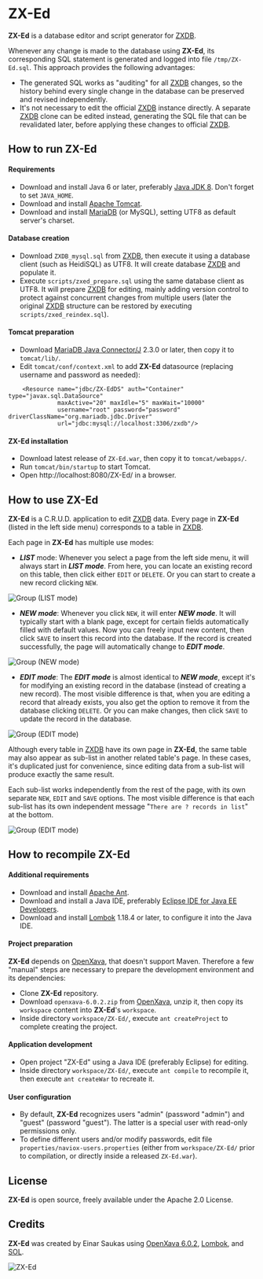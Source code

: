 # ZX-Ed

**ZX-Ed** is a database editor and script generator for [ZXDB](https://github.com/zxdb/ZXDB).

Whenever any change is made to the database using **ZX-Ed**, its corresponding SQL statement is generated and logged into file `/tmp/ZX-Ed.sql`. This approach provides the following advantages:

* The generated SQL works as "auditing" for all [ZXDB](https://github.com/zxdb/ZXDB) changes, so the history behind every single change in the database can be preserved and revised independently.
* It's not necessary to edit the official [ZXDB](https://github.com/zxdb/ZXDB) instance directly. A separate [ZXDB](https://github.com/zxdb/ZXDB) clone can be edited instead, generating the SQL file that can be revalidated later, before applying these changes to official [ZXDB](https://github.com/zxdb/ZXDB).


## How to run ZX-Ed

#### Requirements

* Download and install Java 6 or later, preferably [Java JDK 8](https://www.oracle.com/technetwork/java/javase/downloads/). Don't forget to set `JAVA_HOME`.
* Download and install [Apache Tomcat](https://tomcat.apache.org/).
* Download and install [MariaDB](https://downloads.mariadb.org/) (or MySQL), setting UTF8 as default server's charset.


#### Database creation

* Download `ZXDB_mysql.sql` from [ZXDB](https://github.com/zxdb/ZXDB), then execute it using a database client (such as HeidiSQL) as UTF8. It will create database [ZXDB](https://github.com/zxdb/ZXDB) and populate it.
* Execute `scripts/zxed_prepare.sql` using the same database client as UTF8. It will prepare [ZXDB](https://github.com/zxdb/ZXDB) for editing, mainly adding version control to protect against concurrent changes from multiple users (later the original [ZXDB](https://github.com/zxdb/ZXDB) structure can be restored by executing `scripts/zxed_reindex.sql`).


#### Tomcat preparation

* Download [MariaDB Java Connector/J](https://downloads.mariadb.org/) 2.3.0 or later, then copy it to `tomcat/lib/`.
* Edit `tomcat/conf/context.xml` to add **ZX-Ed** datasource (replacing username and password as needed):
```
    <Resource name="jdbc/ZX-EdDS" auth="Container" type="javax.sql.DataSource"
              maxActive="20" maxIdle="5" maxWait="10000"
              username="root" password="password" driverClassName="org.mariadb.jdbc.Driver"
              url="jdbc:mysql://localhost:3306/zxdb"/>
```


#### ZX-Ed installation

* Download latest release of `ZX-Ed.war`, then copy it to `tomcat/webapps/`.
* Run `tomcat/bin/startup` to start Tomcat.
* Open http://localhost:8080/ZX-Ed/ in a browser.


## How to use ZX-Ed

**ZX-Ed** is a C.R.U.D. application to edit [ZXDB](https://github.com/zxdb/ZXDB) data. Every page in **ZX-Ed** (listed in the left side menu) corresponds to a table in [ZXDB](https://github.com/zxdb/ZXDB).

Each page in **ZX-Ed** has multiple use modes:

* **_LIST_** mode: Whenever you select a page from the left side menu, it will always start in **_LIST mode_**. From here, you can locate an existing record on this table, then click either `EDIT` or `DELETE`. Or you can start to create a new record clicking `NEW`.

![Group (LIST mode)](images/list.png)

* **_NEW mode_**: Whenever you click `NEW`, it will enter **_NEW mode_**. It will typically start with a blank page, except for certain fields automatically filled with default values. Now you can freely input new content, then click `SAVE` to insert this record into the database. If the record is created successfully, the page will automatically change to **_EDIT mode_**.

![Group (NEW mode)](images/new.png)

* **_EDIT mode_**: The **_EDIT mode_** is almost identical to **_NEW mode_**, except it's for modifying an existing record in the database (instead of creating a new record). The most visible difference is that, when you are editing a record that already exists, you also get the option to remove it from the database clicking `DELETE`. Or you can make changes, then click `SAVE` to update the record in the database.

![Group (EDIT mode)](images/edit.png)

Although every table in [ZXDB](https://github.com/zxdb/ZXDB) have its own page in **ZX-Ed**, the same table may also appear as sub-list in another related table's page. In these cases, it's duplicated just for convenience, since editing data from a sub-list will produce exactly the same result.

Each sub-list works independently from the rest of the page, with its own separate `NEW`, `EDIT` and `SAVE` options. The most visible difference is that each sub-list has its own independent message "`There are ? records in list`" at the bottom.

![Group (EDIT mode)](images/sublist.png)


## How to recompile ZX-Ed

#### Additional requirements

* Download and install [Apache Ant](https://ant.apache.org/).
* Download and install a Java IDE, preferably [Eclipse IDE for Java EE Developers](http://www.eclipse.org/downloads/packages/).
* Download and install [Lombok](https://projectlombok.org/) 1.18.4 or later, to configure it into the Java IDE.


#### Project preparation

**ZX-Ed** depends on [OpenXava](https://sourceforge.net/projects/openxava/), that doesn't support Maven. Therefore a few "manual" steps are necessary to prepare the development environment and its dependencies:

* Clone **ZX-Ed** repository.
* Download `openxava-6.0.2.zip` from [OpenXava](https://sourceforge.net/projects/openxava/), unzip it, then copy its `workspace` content into **ZX-Ed**'s `workspace`.
* Inside directory `workspace/ZX-Ed/`, execute `ant createProject` to complete creating the project.


#### Application development

* Open project "ZX-Ed" using a Java IDE (preferably Eclipse) for editing.
* Inside directory `workspace/ZX-Ed/`, execute `ant compile` to recompile it, then execute `ant createWar` to recreate it.


#### User configuration

* By default, **ZX-Ed** recognizes users "admin" (password "admin") and "guest" (password "guest"). The latter is a special user with read-only permissions only.
* To define different users and/or modify passwords, edit file `properties/naviox-users.properties` (either from `workspace/ZX-Ed/` prior to compilation, or directly inside a released `ZX-Ed.war`).


## License

**ZX-Ed** is open source, freely available under the Apache 2.0 License.


## Credits

**ZX-Ed** was created by Einar Saukas using [OpenXava 6.0.2](https://sourceforge.net/projects/openxava/), [Lombok](https://projectlombok.org/), and [SOL](http://summabr.github.io/sol/).


![ZX-Ed](images/ZX-Ed_8.png)

